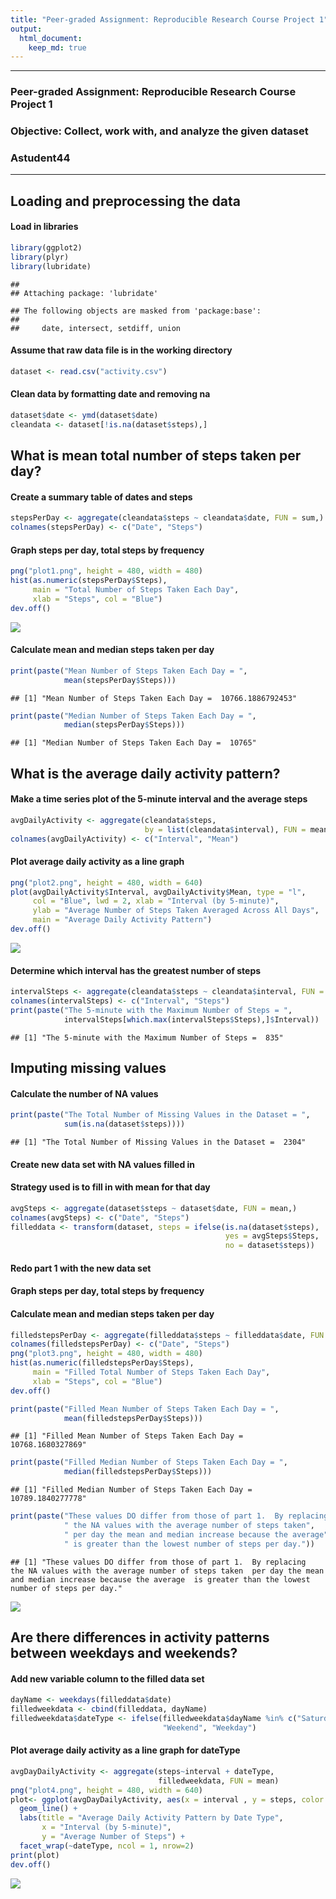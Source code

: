 ```yaml
---
title: "Peer-graded Assignment: Reproducible Research Course Project 1"
output: 
  html_document:
    keep_md: true
---
```




---
### Peer-graded Assignment: Reproducible Research Course Project 1
### Objective: Collect, work with, and analyze the given dataset
### Astudent44
---


## Loading and preprocessing the data
#### Load in libraries

```r
library(ggplot2)
library(plyr)
library(lubridate)
```

```
## 
## Attaching package: 'lubridate'
```

```
## The following objects are masked from 'package:base':
## 
##     date, intersect, setdiff, union
```

#### Assume that raw data file is in the working directory

```r
dataset <- read.csv("activity.csv")
```

#### Clean data by formatting date and removing na

```r
dataset$date <- ymd(dataset$date)
cleandata <- dataset[!is.na(dataset$steps),]
```



## What is mean total number of steps taken per day?
#### Create a summary table of dates and steps

```r
stepsPerDay <- aggregate(cleandata$steps ~ cleandata$date, FUN = sum,)
colnames(stepsPerDay) <- c("Date", "Steps")
```

#### Graph steps per day, total steps by frequency

```r
png("plot1.png", height = 480, width = 480)
hist(as.numeric(stepsPerDay$Steps), 
     main = "Total Number of Steps Taken Each Day", 
     xlab = "Steps", col = "Blue")
dev.off()
```

![](PA1_template_files/figure-html/unnamed-chunk-6-1.png)<!-- -->

#### Calculate mean and median steps taken per day

```r
print(paste("Mean Number of Steps Taken Each Day = ",
            mean(stepsPerDay$Steps)))
```

```
## [1] "Mean Number of Steps Taken Each Day =  10766.1886792453"
```

```r
print(paste("Median Number of Steps Taken Each Day = ",
            median(stepsPerDay$Steps)))
```

```
## [1] "Median Number of Steps Taken Each Day =  10765"
```



## What is the average daily activity pattern?
#### Make a time series plot of the 5-minute interval and the average steps

```r
avgDailyActivity <- aggregate(cleandata$steps, 
                              by = list(cleandata$interval), FUN = mean)
colnames(avgDailyActivity) <- c("Interval", "Mean")
```

#### Plot average daily activity as a line graph

```r
png("plot2.png", height = 480, width = 640)
plot(avgDailyActivity$Interval, avgDailyActivity$Mean, type = "l", 
     col = "Blue", lwd = 2, xlab = "Interval (by 5-minute)", 
     ylab = "Average Number of Steps Taken Averaged Across All Days",
     main = "Average Daily Activity Pattern")
dev.off()
```

![](PA1_template_files/figure-html/unnamed-chunk-10-1.png)<!-- -->

#### Determine which interval has the greatest number of steps

```r
intervalSteps <- aggregate(cleandata$steps ~ cleandata$interval, FUN = sum,)
colnames(intervalSteps) <- c("Interval", "Steps")
print(paste("The 5-minute with the Maximum Number of Steps = ",
            intervalSteps[which.max(intervalSteps$Steps),]$Interval))
```

```
## [1] "The 5-minute with the Maximum Number of Steps =  835"
```



## Imputing missing values
#### Calculate the number of NA values 

```r
print(paste("The Total Number of Missing Values in the Dataset = ",
            sum(is.na(dataset$steps))))
```

```
## [1] "The Total Number of Missing Values in the Dataset =  2304"
```

#### Create new data set with NA values filled in
#### Strategy used is to fill in with mean for that day

```r
avgSteps <- aggregate(dataset$steps ~ dataset$date, FUN = mean,)
colnames(avgSteps) <- c("Date", "Steps")
filleddata <- transform(dataset, steps = ifelse(is.na(dataset$steps), 
                                                yes = avgSteps$Steps,
                                                no = dataset$steps))
```

#### Redo part 1 with the new data set
#### Graph steps per day, total steps by frequency
#### Calculate mean and median steps taken per day

```r
filledstepsPerDay <- aggregate(filleddata$steps ~ filleddata$date, FUN = sum,)
colnames(filledstepsPerDay) <- c("Date", "Steps")
png("plot3.png", height = 480, width = 480)
hist(as.numeric(filledstepsPerDay$Steps), 
     main = "Filled Total Number of Steps Taken Each Day", 
     xlab = "Steps", col = "Blue")
dev.off()
```


```r
print(paste("Filled Mean Number of Steps Taken Each Day = ",
            mean(filledstepsPerDay$Steps)))
```

```
## [1] "Filled Mean Number of Steps Taken Each Day =  10768.1680327869"
```

```r
print(paste("Filled Median Number of Steps Taken Each Day = ",
            median(filledstepsPerDay$Steps)))
```

```
## [1] "Filled Median Number of Steps Taken Each Day =  10789.1840277778"
```

```r
print(paste("These values DO differ from those of part 1.  By replacing",
            " the NA values with the average number of steps taken",
            " per day the mean and median increase because the average",
            " is greater than the lowest number of steps per day."))
```

```
## [1] "These values DO differ from those of part 1.  By replacing  the NA values with the average number of steps taken  per day the mean and median increase because the average  is greater than the lowest number of steps per day."
```

![](PA1_template_files/figure-html/unnamed-chunk-15-1.png)<!-- -->


## Are there differences in activity patterns between weekdays and weekends?
#### Add new variable column to the filled data set

```r
dayName <- weekdays(filleddata$date)
filledweekdata <- cbind(filleddata, dayName)
filledweekdata$dateType <- ifelse(filledweekdata$dayName %in% c("Saturday", "Sunday"),
                                  "Weekend", "Weekday")
```

#### Plot average daily activity as a line graph for dateType

```r
avgDayDailyActivity <- aggregate(steps~interval + dateType, 
                                 filledweekdata, FUN = mean)
png("plot4.png", height = 480, width = 640)
plot<- ggplot(avgDayDailyActivity, aes(x = interval , y = steps, color = dateType)) +
  geom_line() +
  labs(title = "Average Daily Activity Pattern by Date Type", 
       x = "Interval (by 5-minute)", 
       y = "Average Number of Steps") +
  facet_wrap(~dateType, ncol = 1, nrow=2)
print(plot)
dev.off()
```

![](PA1_template_files/figure-html/unnamed-chunk-18-1.png)<!-- -->
